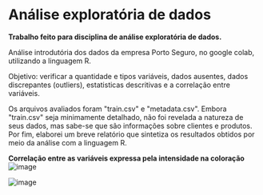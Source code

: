 # Análise exploratória de dados
**Trabalho feito para disciplina de análise exploratória de dados.**

Análise introdutória dos dados da empresa Porto Seguro, no google colab, 
utilizando a linguagem R. 

Objetivo: verificar a quantidade e tipos variáveis, dados ausentes, dados discrepantes (outliers),
estatisticas descritivas e a correlação entre variáveis. 

Os arquivos avaliados foram "train.csv" e "metadata.csv". Embora "train.csv" seja minimamente detalhado, 
não foi revelada a natureza de seus dados, mas sabe-se que são informações sobre clientes e produtos.
Por fim, elaborei um breve relatório que sintetiza os resultados obtidos por meio da análise com a linguagem R.

**Correlação entre as variáveis expressa pela intensidade na coloração**
![image](https://github.com/user-attachments/assets/f68aa065-9cfc-4b58-9a0e-cb5651e84c0a)

![image](https://github.com/user-attachments/assets/3979bdf1-6c99-43f0-bae6-ac89642a6d95)
